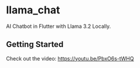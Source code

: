 # llama_chat

AI Chatbot in Flutter with Llama 3.2 Locally.

## Getting Started

Check out the video: https://youtu.be/PbxO6s-tWHQ